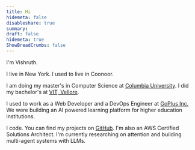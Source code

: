```yaml
---
title: Hi
hidemeta: false
disableshare: true
summary: 
draft: false
hidemeta: true
ShowBreadCrumbs: false
---
```


I'm Vishruth.

I live in New York. I used to live in Coonoor.

I am doing my master's in Computer Science at [Columbia University](https://www.columbia.edu/). I did my bachelor's at [VIT, Vellore](https://vit.ac.in/).

I used to work as a Web Developer and a DevOps Engineer at [GoPlus Inc.](https://go-plus.io/) We were building an AI powered learning platform for higher education institutions.

I code. You can find my projects on [GitHub](https://github.com/vishruthdevan/). I'm also an AWS Certified Solutions Architect. I'm currently researching on attention and building multi-agent systems with LLMs.
